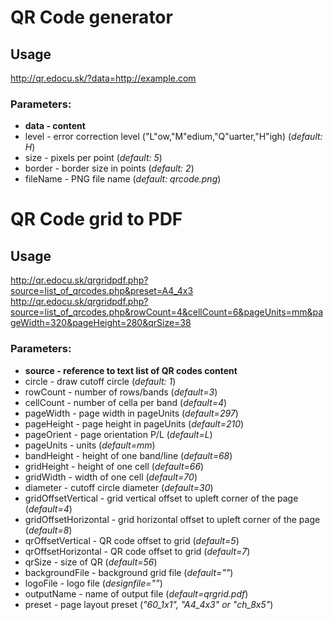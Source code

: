 QR Code generator
=================

Usage
-----

http://qr.edocu.sk/?data=http://example.com

### Parameters:

* **data  - content**
* level - error correction level ("L"ow,"M"edium,"Q"uarter,"H"igh) (*default: H*)
* size  - pixels per point (*default: 5*)
* border - border size in points (*default: 2*)
* fileName - PNG file name (*default: qrcode.png*) 



QR Code grid to PDF
===================

Usage
-----

http://qr.edocu.sk/qrgridpdf.php?source=list_of_qrcodes.php&preset=A4_4x3
http://qr.edocu.sk/qrgridpdf.php?source=list_of_qrcodes.php&rowCount=4&cellCount=6&pageUnits=mm&pageWidth=320&pageHeight=280&qrSize=38

### Parameters:

* **source - reference to text list of QR codes content**
* circle - draw cutoff circle (*default: 1*)
* rowCount - number of rows/bands (*default=3*)
* cellCount - number of cella per band (*default=4*)
* pageWidth - page width in pageUnits (*default=297*)
* pageHeight - page height in pageUnits (*default=210*)
* pageOrient - page orientation P/L (*default=L*)
* pageUnits - units (*default=mm*)
* bandHeight - height of one band/line (*default=68*)
* gridHeight - height of one cell (*default=66*)
* gridWidth - width of one cell (*default=70*)
* diameter -  cutoff circle diameter (*default=30*)
* gridOffsetVertical - grid vertical offset to upleft corner of the page (*default=4*)
* gridOffsetHorizontal - grid horizontal offset to upleft corner of the page (*default=8*)
* qrOffsetVertical - QR code offset to grid (*default=5*)
* qrOffsetHorizontal - QR code offset to grid (*default=7*)
* qrSize - size of QR (*default=56*)
* backgroundFile - background grid file (*default=""*)
* logoFile - logo file (*designfile=""*)
* outputName - name of output file (*default=qrgrid.pdf*)
* preset - page layout preset (*"60_1x1", "A4_4x3" or "ch_8x5"*) 


